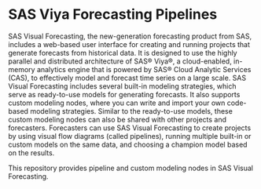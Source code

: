 SAS Viya Forecasting Pipelines
=============================

SAS Visual Forecasting, the new-generation forecasting product from SAS, includes a web-based user interface for creating and running projects that generate forecasts from historical data. It is designed to use the highly parallel and distributed architecture of SAS® Viya®, a cloud-enabled, in-memory analytics engine that is powered by SAS® Cloud Analytic Services (CAS), to effectively model and forecast time series on a large scale. SAS Visual Forecasting includes several built-in modeling strategies, which serve as ready-to-use models for generating forecasts. It also supports custom modeling nodes, where you can write and import your own code-based modeling strategies. Similar to the ready-to-use models, these custom modeling nodes can also be shared with other projects and forecasters. Forecasters can use SAS Visual Forecasting to create projects by using visual flow diagrams (called pipelines), running multiple built-in or custom models on the same data, and choosing a champion model based on the results. 

This repository provides pipeline and custom modeling nodes in SAS Visual Forecasting.